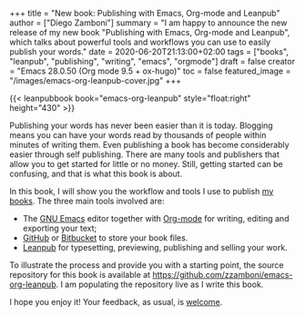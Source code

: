+++
title = "New book: Publishing with Emacs, Org-mode and Leanpub"
author = ["Diego Zamboni"]
summary = "I am happy to announce the new release of my new book \"Publishing with Emacs, Org-mode and Leanpub\", which talks about powerful tools and workflows you can use to easily publish your words."
date = 2020-06-20T21:13:00+02:00
tags = ["books", "leanpub", "publishing", "writing", "emacs", "orgmode"]
draft = false
creator = "Emacs 28.0.50 (Org mode 9.5 + ox-hugo)"
toc = false
featured_image = "/images/emacs-org-leanpub-cover.jpg"
+++

{{< leanpubbook book="emacs-org-leanpub" style="float:right"  height="430" >}}

Publishing your words has never been easier than it is today. Blogging means you can have your words read by thousands of people within minutes of writing them. Even publishing a book has become considerably easier through self publishing. There are many tools and publishers that allow you to get started for little or no money. Still, getting started can be confusing, and that is what this book is about.

In this book, I will show you the workflow and tools I use to publish [my books](https://leanpub.com/u/zzamboni). The three main tools involved are:

-   The [GNU Emacs](https://www.gnu.org/software/emacs/) editor together with [Org-mode](https://orgmode.org/) for writing, editing and exporting your text;
-   [GitHub](https://github.com/tonsky/FiraCode) or [Bitbucket](https://bitbucket.org/) to store your book files.
-   [Leanpub](https://leanpub.com/) for typesetting, previewing, publishing and selling your work.

To illustrate the process and provide you with a starting point, the source repository for this book is available at <https://github.com/zzamboni/emacs-org-leanpub>. I am populating the repository live as I write this book.

I hope you enjoy it! Your feedback, as usual, is [welcome](https://leanpub.com/emacs-org-leanpub/email%5Fauthor/new).
